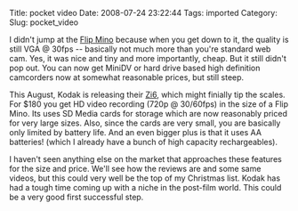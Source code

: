 Title: pocket video
Date: 2008-07-24 23:22:44
Tags: imported
Category: 
Slug: pocket_video

I didn't jump at the <a href="http://www.theflip.com/products_flip_mino.shtml#scene=sceneMain">Flip Mino</a> because when you get down to it, the quality is still VGA @ 30fps -- basically not much more than you're standard web cam.  Yes, it was nice and tiny and more importantly, cheap.  But it still didn't pop out.  You can now get MiniDV or hard drive based high definition camcorders now at somewhat reasonable prices, but still steep.

This August, Kodak is releasing their <a href="http://www.kodak.com/eknec/PageQuerier.jhtml?pq-path=9/13061/13063&pq-locale=en_US">Zi6</a>, which might finially tip the scales.  For $180 you get HD video recording (720p @ 30/60fps) in the size of a Flip Mino.  Its uses SD Media cards for storage which are now reasonably priced for very large sizes.  Also, since the cards are very small, you are basically only limited by battery life.  And an even bigger plus is that it uses AA batteries! (which I already have a bunch of high capacity rechargeables).

I haven't seen anything else on the market that approaches these features for the size and price.  We'll see how the reviews are and some same videos, but this could very well be the top of my Christmas list.  Kodak has had a tough time coming up with a niche in the post-film world.  This could be a very good first successful step.
